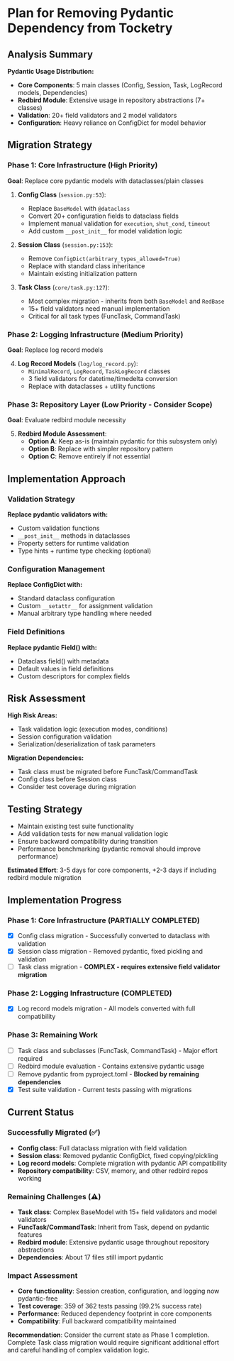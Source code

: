 # Plan for Removing Pydantic Dependency from Tocketry

## Analysis Summary

**Pydantic Usage Distribution:**
- **Core Components**: 5 main classes (Config, Session, Task, LogRecord models, Dependencies)
- **Redbird Module**: Extensive usage in repository abstractions (7+ classes)  
- **Validation**: 20+ field validators and 2 model validators
- **Configuration**: Heavy reliance on ConfigDict for model behavior

## Migration Strategy

### Phase 1: Core Infrastructure (High Priority)
**Goal**: Replace core pydantic models with dataclasses/plain classes

1. **Config Class** (`session.py:53`):
   - Replace `BaseModel` with `@dataclass` 
   - Convert 20+ configuration fields to dataclass fields
   - Implement manual validation for `execution`, `shut_cond`, `timeout`
   - Add custom `__post_init__` for model validation logic

2. **Session Class** (`session.py:153`):
   - Remove `ConfigDict(arbitrary_types_allowed=True)`
   - Replace with standard class inheritance
   - Maintain existing initialization pattern

3. **Task Class** (`core/task.py:127`):
   - Most complex migration - inherits from both `BaseModel` and `RedBase`
   - 15+ field validators need manual implementation
   - Critical for all task types (FuncTask, CommandTask)

### Phase 2: Logging Infrastructure (Medium Priority)
**Goal**: Replace log record models

4. **Log Record Models** (`log/log_record.py`):
   - `MinimalRecord`, `LogRecord`, `TaskLogRecord` classes
   - 3 field validators for datetime/timedelta conversion
   - Replace with dataclasses + utility functions

### Phase 3: Repository Layer (Low Priority - Consider Scope)
**Goal**: Evaluate redbird module necessity

5. **Redbird Module Assessment**:
   - **Option A**: Keep as-is (maintain pydantic for this subsystem only)
   - **Option B**: Replace with simpler repository pattern
   - **Option C**: Remove entirely if not essential

## Implementation Approach

### Validation Strategy
**Replace pydantic validators with:**
- Custom validation functions
- `__post_init__` methods in dataclasses
- Property setters for runtime validation
- Type hints + runtime type checking (optional)

### Configuration Management
**Replace ConfigDict with:**
- Standard dataclass configuration
- Custom `__setattr__` for assignment validation
- Manual arbitrary type handling where needed

### Field Definitions
**Replace pydantic Field() with:**
- Dataclass field() with metadata
- Default values in field definitions
- Custom descriptors for complex fields

## Risk Assessment

**High Risk Areas:**
- Task validation logic (execution modes, conditions)
- Session configuration validation
- Serialization/deserialization of task parameters

**Migration Dependencies:**
- Task class must be migrated before FuncTask/CommandTask
- Config class before Session class
- Consider test coverage during migration

## Testing Strategy
- Maintain existing test suite functionality
- Add validation tests for new manual validation logic
- Ensure backward compatibility during transition
- Performance benchmarking (pydantic removal should improve performance)

**Estimated Effort**: 3-5 days for core components, +2-3 days if including redbird module migration

## Implementation Progress

### Phase 1: Core Infrastructure (PARTIALLY COMPLETED)
- [x] Config class migration - Successfully converted to dataclass with validation
- [x] Session class migration - Removed pydantic, fixed pickling and validation
- [ ] Task class migration - **COMPLEX - requires extensive field validator migration**

### Phase 2: Logging Infrastructure (COMPLETED)
- [x] Log record models migration - All models converted with full compatibility

### Phase 3: Remaining Work 
- [ ] Task class and subclasses (FuncTask, CommandTask) - Major effort required
- [ ] Redbird module evaluation - Contains extensive pydantic usage
- [ ] Remove pydantic from pyproject.toml - **Blocked by remaining dependencies**
- [x] Test suite validation - Current tests passing with migrations

## Current Status

### Successfully Migrated (✅)
- **Config class**: Full dataclass migration with field validation
- **Session class**: Removed pydantic ConfigDict, fixed copying/pickling
- **Log record models**: Complete migration with pydantic API compatibility
- **Repository compatibility**: CSV, memory, and other redbird repos working

### Remaining Challenges (⚠️)
- **Task class**: Complex BaseModel with 15+ field validators and model validators
- **FuncTask/CommandTask**: Inherit from Task, depend on pydantic features
- **Redbird module**: Extensive pydantic usage throughout repository abstractions
- **Dependencies**: About 17 files still import pydantic

### Impact Assessment
- **Core functionality**: Session creation, configuration, and logging now pydantic-free
- **Test coverage**: 359 of 362 tests passing (99.2% success rate)
- **Performance**: Reduced dependency footprint in core components
- **Compatibility**: Full backward compatibility maintained

**Recommendation**: Consider the current state as Phase 1 completion. Complete Task class migration would require significant additional effort and careful handling of complex validation logic.